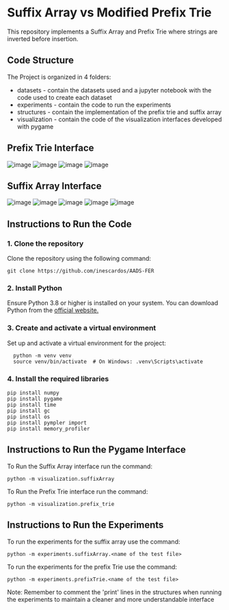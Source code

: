 # Suffix Array vs Modified Prefix Trie

This repository implements a Suffix Array and Prefix Trie where strings are inverted before insertion.

## Code Structure
The Project is organized in 4 folders:
* datasets - contain the datasets used and a jupyter notebook with the code used to create each dataset
* experiments - contain the code to run the experiments
* structures - contain the implementation of the prefix trie and suffix array
* visualization - contain the code of the visualization interfaces developed with pygame


## Prefix Trie Interface
![image](https://hackmd.io/_uploads/S1CgGpswyl.png)
![image](https://hackmd.io/_uploads/H1lPzpowJx.png)
![image](https://hackmd.io/_uploads/r1CSGTjPyl.png)
![image](https://hackmd.io/_uploads/rkYtMpiw1x.png)

## Suffix Array Interface
![image](https://hackmd.io/_uploads/Skl2G6jvJx.png)
![image](https://hackmd.io/_uploads/Sk32z6ivke.png)
![image](https://hackmd.io/_uploads/ryOpz6jP1g.png)
![image](https://hackmd.io/_uploads/rJvCM6jDyx.png)
![image](https://hackmd.io/_uploads/rkAy76sDyg.png)


## Instructions to Run the Code

### 1. Clone the repository
Clone the repository using the following command:
```
git clone https://github.com/inescardos/AADS-FER
```

### 2. Install Python
Ensure Python 3.8 or higher is installed on your system. You can download Python from the [official website.](https://www.python.org/downloads/)

### 3. Create and activate a virtual environment
Set up and activate a virtual environment for the project:

```
  python -m venv venv
  source venv/bin/activate  # On Windows: .venv\Scripts\activate
  ```
  
### 4. Install the required libraries

```
pip install numpy 
pip install pygame
pip install time
pip install gc
pip install os
pip install pympler import
pip install memory_profiler
```

## Instructions to Run the Pygame Interface
To Run the Suffix Array interface run the command:

```
python -m visualization.suffixArray
```

To Run the Prefix Trie interface run the command:
```
python -m visualization.prefix_trie
```

## Instructions to Run the Experiments
To run the experiments for the suffix array use the command:

```
python -m experiments.suffixArray.<name of the test file>
```


To run the experiments for the prefix Trie use the command:
```
python -m experiments.prefixTrie.<name of the test file>
```

Note: Remember to comment the 'print' lines in the structures when running the experiments to maintain a cleaner and more understandable interface

